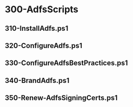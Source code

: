 # 300-AdfsScripts
## 310-InstallAdfs.ps1
## 320-ConfigureAdfs.ps1
## 330-ConfigureAdfsBestPractices.ps1
## 340-BrandAdfs.ps1
## 350-Renew-AdfsSigningCerts.ps1